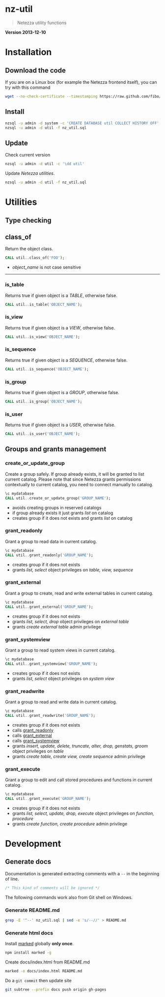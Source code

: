 nz-util
=======

> Netezza utility functions

**Version 2013-12-10**
# Installation

## Download the code

If you are on a Linux box (for example the Netezza frontend itself), you can try with this command

```bash
wget --no-check-certificate --timestamping https://raw.github.com/fibo/nz-util/master/nz_util.sql
```

## Install

```bash
nzsql -u admin -d system -c 'CREATE DATABASE util COLLECT HISTORY OFF'
nzsql -u admin -d util -f nz_util.sql
```

## Update

Check current version

```bash
nzsql -u admin -d util -c '\dd util'
```

Update *Netezza utilities*.

```bash
nzsql -u admin -d util -f nz_util.sql
```

# Utilities


## Type checking


## class_of

Return the object class.

```sql
CALL util..class_of('FOO');
```

* *object_name* is not case sensitive
----------------

### is_table

Returns true if given object is a *TABLE*, otherwise false.

```sql
CALL util..is_table('OBJECT_NAME');
```


### is_view

Returns true if given object is a *VIEW*, otherwise false.

```sql
CALL util..is_view('OBJECT_NAME');
```


### is_sequence

Returns true if given object is a *SEQUENCE*, otherwise false.

```sql
CALL util..is_sequence('OBJECT_NAME');
```


### is_group

Returns true if given object is a *GROUP*, otherwise false.

```sql
CALL util..is_group('OBJECT_NAME');
```


### is_user

Returns true if given object is a *USER*, otherwise false.

```sql
CALL util..is_user('OBJECT_NAME');
```


## Groups and grants management


### create_or_update_group

Create a group safely. If group already exists, it will be granted to list current catalog.
Please note that since Netezza grants permissions contextually to current catalog,
you need to connect manually to catalog.

```sql
\c mydatabase
CALL util..create_or_update_group('GROUP_NAME');
```

* avoids creating groups in reserved catalogs
* if group already exists it just grants *list* on catalog
* creates group if it does not exists and grants *list* on catalog

### grant_readonly

Grant a group to read data in current catalog.

```sql
\c mydatabase
CALL util..grant_readonly('GROUP_NAME');
```

* creates group if it does not exists
* grants *list, select* object privileges on *table, view, sequence*

### grant_external

Grant a group to create, read and write external tables in current catalog.

```sql
\c mydatabase
CALL util..grant_external('GROUP_NAME');
```

* creates group if it does not exists
* grants *list, select, drop* object privileges on *external table*
* grants *create external table* admin privilege

### grant_systemview

Grant a group to read system views in current catalog.

```sql
\c mydatabase
CALL util..grant_systemview('GROUP_NAME');
```

* creates group if it does not exists
* grants *list, select* object privileges on *system view*

### grant_readwrite

Grant a group to read and write data in current catalog.

```sql
\c mydatabase
CALL util..grant_readwrite('GROUP_NAME');
```

* creates group if it does not exists
* calls [grant_readonly](#grant_readonly)
* calls [grant_external](#grant_external)
* calls [grant_systemview](#grant_systemview)
* grants *insert, update, delete, truncate, alter, drop, genstats, groom* object privileges on *table*
* grants *create table, create view, create sequence* admin privilege

### grant_execute

Grant a group to edit and call stored procedures and functions in current catalog.

```sql
\c mydatabase
CALL util..grant_execute('GROUP_NAME');
```

* creates group if it does not exists
* grants *list, select, update, drop, execute* object privileges on *function, procedure*
* grants *create function, create procedure* admin privilege

# Development

## Generate docs

Documentation is generated extracting comments with a `--` in the beginning of line.

```sql
/* This kind of comments will be ignored */
```
The following commands work also from Git shell on Windows.

### Generate README.md

```bash
grep -E '^--' nz_util.sql | sed -e 's/--//' > README.md
```

### Generate html docs

Install [marked](https://github.com/chjj/marked) globally **only once**.

```bash
npm install marked -g
```

Create docs/index.html from README.md

```bash
marked -o docs/index.html README.md
```

Do a `git commit` then update site

```bash
git subtree --prefix docs push origin gh-pages
```

